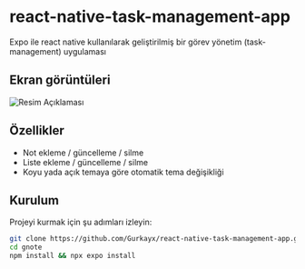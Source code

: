 # react-native-task-management-app
Expo ile react native kullanılarak geliştirilmiş bir görev yönetim (task-management) uygulaması

## Ekran görüntüleri

![Resim Açıklaması](resim_adresi)

## Özellikler
- Not ekleme / güncelleme / silme
- Liste ekleme / güncelleme / silme
- Koyu yada açık temaya göre otomatik tema değişikliği

## Kurulum
Projeyi kurmak için şu adımları izleyin:
```bash
git clone https://github.com/Gurkayx/react-native-task-management-app.git gnote
cd gnote
npm install && npx expo install
